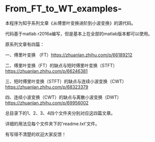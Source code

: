 # From_FT_to_WT_examples-

本程序为知乎系列文章《从傅里叶变换进阶到小波变换》的源代码。

代码基于matlab r2016a编写，但是基本上在全部的matlab版本都可以使用。

原系列文章有四篇：

一、傅里叶变换 （FT）https://zhuanlan.zhihu.com/p/66189212

二、傅里叶变换（FT）的缺点与短时傅里叶变换（STFT） https://zhuanlan.zhihu.com/p/66246381

三、短时傅里叶变换（STFT）的缺点与连续小波变换（CWT） https://zhuanlan.zhihu.com/p/68323379

四、连续小波变换（CWT）的缺点与离散小波变换（DWT） https://zhuanlan.zhihu.com/p/69956002

总目录下的1、2、3、4四个文件夹分别对应这四篇文章。


详细的用法见每个文件夹下的'readme.txt'文件。


有写得不清楚的欢迎大家反馈！
